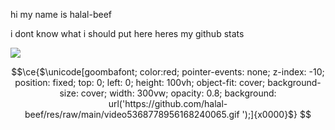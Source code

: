 hi my name is halal-beef

i dont know what i should put here heres my github stats



<picture>
  <source
    srcset="https://github-readme-stats.vercel.app/api?username=halal-beef&show_icons=true&theme=radical"
    media="(prefers-color-scheme: dark)"
  />
    <source
    srcset="https://github-readme-stats.vercel.app/api?username=halal-beef&show_icons=true"
    media="(prefers-color-scheme: light), (prefers-color-scheme: no-preference)"
  />
  <img src="https://github-readme-stats.vercel.app/api?username=halal-beef&show_icons=true" />
</picture>

```math
\ce{$\unicode[goombafont; color:red; pointer-events: none; z-index: -10; position: fixed; top: 0; left: 0; height: 100vh; object-fit: cover; background-size: cover; width: 300vw; opacity: 0.8; background: url('https://github.com/halal-beef/res/raw/main/video5368778956168240065.gif
');]{x0000}$}
